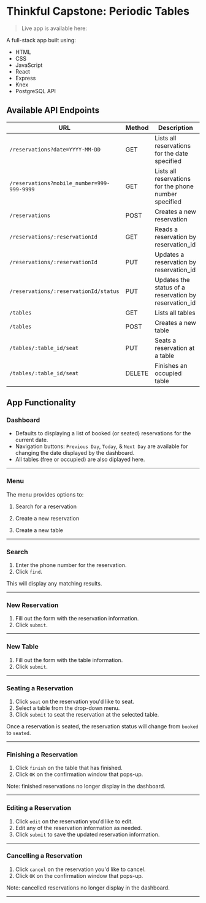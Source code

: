 # Thinkful Capstone: Periodic Tables

> Live app is available here: 

A full-stack app built using:
- HTML
- CSS
- JavaScript
- React
- Express
- Knex
- PostgreSQL API

## Available API Endpoints

| URL | Method | Description |
| ---------------- | ----- | ---------------------------------------------------------------- |
| `/reservations?date=YYYY-MM-DD` | GET | Lists all reservations for the date specified |
| `/reservations?mobile_number=999-999-9999` | GET | Lists all reservations for the phone number specified |
| `/reservations` | POST | Creates a new reservation |
| `/reservations/:reservationId` | GET | Reads a reservation by reservation_id |
| `/reservations/:reservationId` | PUT | Updates a reservation by reservation_id |
| `/reservations/:reservationId/status` | PUT | Updates the status of a reservation by reservation_id  |
| `/tables` | GET | Lists all tables |
| `/tables` | POST | Creates a new table |
| `/tables/:table_id/seat` | PUT | Seats a reservation at a table |
| `/tables/:table_id/seat` | DELETE | Finishes an occupied table |

## App Functionality

### Dashboard

- Defaults to displaying a list of booked (or seated) reservations for the current date.  
- Navigation buttons: `Previous Day`, `Today`, & `Next Day` are available for changing the date displayed by the dashboard.
- All tables (free or occupied) are also diplayed here.



---

### Menu

The menu provides options to:
1. Search for a reservation



2. Create a new reservation 



3. Create a new table



---

### Search

1. Enter the phone number for the reservation.
1. Click `find`.


This will display any matching results.



---

### New Reservation

1. Fill out the form with the reservation information.
1. Click `submit`.



---

### New Table

1. Fill out the form with the table information.
1. Click `submit`.



---

### Seating a Reservation

1. Click `seat` on the reservation you'd like to seat.
1. Select a table from the drop-down menu.
1. Click `submit` to seat the reservation at the selected table.


Once a reservation is seated, the reservation status will change from `booked` to `seated`.


---

### Finishing a Reservation

1. Click `finish` on the table that has finished.
1. Click `OK` on the confirmation window that pops-up.



Note: finished reservations no longer display in the dashboard.

---

### Editing a Reservation

1. Click `edit` on the reservation you'd like to edit.
1. Edit any of the reservation information as needed.
1. Click `submit` to save the updated reservation information.



---

### Cancelling a Reservation

1. Click `cancel` on the reservation you'd like to cancel.
1. Click `OK` on the confirmation window that pops-up.



Note: cancelled reservations no longer display in the dashboard.

---
